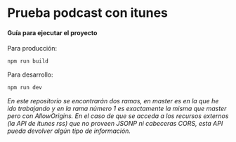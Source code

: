 # Prueba podcast con itunes

#### Guía para ejecutar el proyecto

Para producción:

```sh
npm run build
```

Para desarrollo:

```sh
npm run dev
```

*En este repositorio se encontrarán dos ramas, en master es en la que he ido trabajando y en la rama número 1 es exactamente la misma que master pero con AllowOrigins. En el caso de que se acceda a los recursos externos (la API de itunes rss) que no proveen JSONP ni cabeceras CORS, esta API pueda devolver algún tipo de información.*
